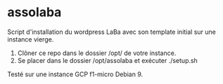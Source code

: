 # assolaba

Script d'installation du wordpress LaBa avec son template initial sur une instance vierge.

1) Clôner ce repo dans le dossier /opt/ de votre instance.
2) Se placer dans le dossier /opt/assolaba et exécuter ./setup.sh

Testé sur une instance GCP f1-micro Debian 9.

